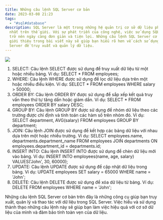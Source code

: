 ```yaml
---
title: Những câu lệnh SQL Server cơ bản
date: 2023-03-08 21:23
tags:
  - "#sql#database"
description: SQL Server là một trong những hệ quản trị cơ sở dữ liệu phổ biến
  nhất trên thế giới. Với sự phát triển của công nghệ, việc sử dụng SQL Server
  trở nên ngày càng đơn giản và tiện lợi. Những câu lệnh SQL Server cơ bản được
  giới thiệu trong bài viết này sẽ giúp bạn hiểu rõ hơn về cách sử dụng SQL
  Server để truy xuất và quản lý dữ liệu.
---
```

<!--StartFragment-->

<!--StartFragment-->

![](https://cns.net.vn/wp-content/uploads/MSSQLServer.png)

<!--EndFragment-->

1. SELECT: Câu lệnh SELECT được sử dụng để truy xuất dữ liệu từ một hoặc nhiều bảng.
 Ví dụ: SELECT * FROM employees;      
2. WHERE: Câu lệnh WHERE được sử dụng để lọc dữ liệu dựa trên một hoặc nhiều điều kiện. 
Ví dụ: SELECT * FROM employees WHERE salary > 50000;
3. ORDER BY: Câu lệnh ORDER BY được sử dụng để sắp xếp kết quả truy vấn theo thứ tự tăng dần hoặc giảm dần. 
Ví dụ: SELECT * FROM employees ORDER BY salary DESC;
4. GROUP BY: Câu lệnh GROUP BY được sử dụng để nhóm dữ liệu theo các trường được chỉ định và tính toán các hàm số trên nhóm đó. 
Ví dụ: SELECT department, AVG(salary) FROM employees GROUP BY department;
5. JOIN: Câu lệnh JOIN được sử dụng để kết hợp các bảng dữ liệu với nhau dựa trên một hoặc nhiều trường. 
Ví dụ: SELECT employees.name, departments.department_name FROM employees JOIN departments ON employees.department_id = departments.id;
6. INSERT INTO: Câu lệnh INSERT INTO được sử dụng để chèn dữ liệu mới vào bảng. 
Ví dụ: INSERT INTO employees(name, age, salary) VALUES('John', 30, 60000);
7. UPDATE: Câu lệnh UPDATE được sử dụng để cập nhật dữ liệu trong bảng. 
Ví dụ: UPDATE employees SET salary = 65000 WHERE name = 'John';
8. DELETE: Câu lệnh DELETE được sử dụng để xóa dữ liệu từ bảng. 
Ví dụ: DELETE FROM employees WHERE name = 'John';

<!--StartFragment-->

Những câu lệnh SQL Server cơ bản trên đây là những công cụ giúp bạn truy xuất, quản lý và thao tác với dữ liệu trong SQL Server. Việc hiểu và sử dụng thành thạo những câu lệnh này sẽ giúp bạn làm việc hiệu quả với cơ sở dữ liệu của mình và đảm bảo tính toàn vẹn của dữ liệu.

<!--EndFragment-->

<!--EndFragment-->